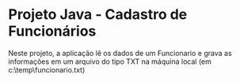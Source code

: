 # Projeto Java - Cadastro de Funcionários

Neste projeto, a aplicação lê os dados de um Funcionario e grava as informações em um arquivo do tipo TXT 
na máquina local (em c:\\temp\\funcionario.txt)